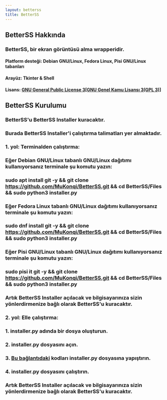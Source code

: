 ```yaml
---
layout: betterss
title: BetterSS
---
```

## BetterSS Hakkında
### BetterSS, bir ekran görüntüsü alma wrapperidir.
#### Platform desteği: Debian GNU/Linux, Fedora Linux, Pisi GNU/Linux tabanları
#### Arayüz: Tkinter & Shell
#### Lisans: [GNU General Public License 3[GNU Genel Kamu Lisansı 3(GPL 3)]](https://https://www.gnu.org/licenses/gpl-3.0.txt)
## BetterSS Kurulumu
### BetterSS'u BetterSS Installer kuracaktır.
### Burada BetterSS Installer'i çalıştırma talimatları yer almaktadır.
### 1. yol: Terminalden çalıştırma:
### Eğer Debian GNU/Linux tabanlı GNU/Linux dağıtımı kullanıyorsanız terminale şu komutu yazın:
### sudo apt install git -y && git clone https://github.com/MuKonqi/BetterSS.git && cd BetterSS/Files && sudo python3 installer.py
### Eğer Fedora Linux tabanlı GNU/Linux dağıtımı kullanıyorsanız terminale şu komutu yazın:
### sudo dnf install git -y && git clone https://github.com/MuKonqi/BetterSS.git && cd BetterSS/Files && sudo python3 installer.py
### Eğer Pisi GNU/Linux tabanlı GNU/Linux dağıtımı kullanıyorsanız terminale şu komutu yazın:
### sudo pisi it git -y && git clone https://github.com/MuKonqi/BetterSS.git && cd BetterSS/Files && sudo python3 installer.py
### Artık BetterSS Installer açılacak ve bilgisayarınıza sizin yönlerdirmenize bağlı olarak BetterSS'u kuracaktır.
### 2. yol: Elle çalıştırma:
### 1. installer.py adında bir dosya oluşturun.
### 2. installer.py dosyasını açın.
### 3. [Bu bağlantıdaki](https://github.com/MuKonqi/BetterSS/blob/main/Files/installer.py) kodları installer.py dosyasına yapıştırın.
### 4. installer.py dosyasını çalıştırın.
### Artık BetterSS Installer açılacak ve bilgisayarınıza sizin yönlerdirmenize bağlı olarak BetterSS'u kuracaktır. 